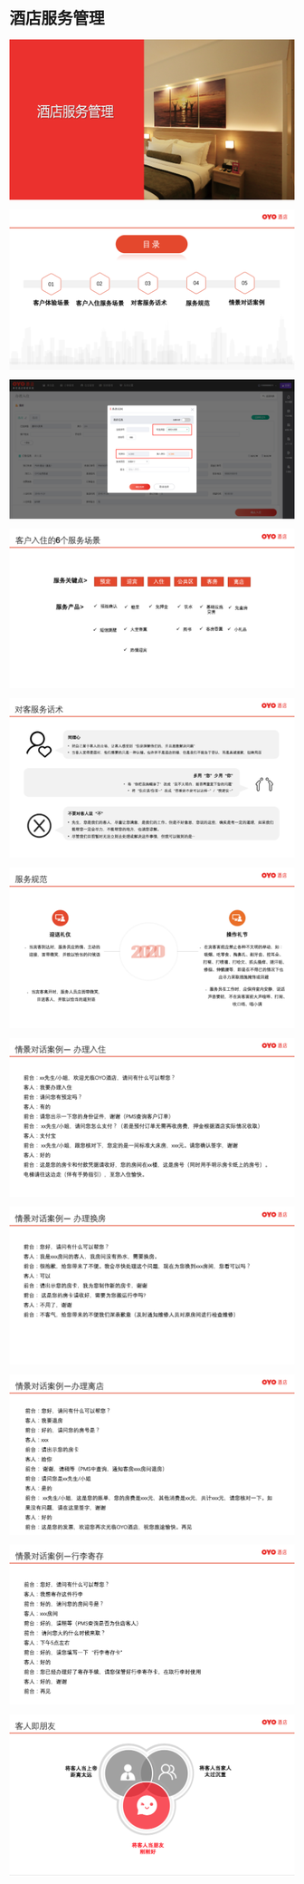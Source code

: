 # 酒店服务管理

![](../.gitbook/assets/image%20%28893%29.png)

![](../.gitbook/assets/image%20%28201%29.png)



![](../.gitbook/assets/image%20%28700%29.png)

![](../.gitbook/assets/image%20%28667%29.png)

![](../.gitbook/assets/image%20%28207%29.png)

![](../.gitbook/assets/image%20%28774%29.png)

![](../.gitbook/assets/image%20%28516%29.png)

![](../.gitbook/assets/image%20%28380%29.png)

![](../.gitbook/assets/image%20%28439%29.png)

![](../.gitbook/assets/image%20%28291%29.png)

![](../.gitbook/assets/image%20%281027%29.png)

